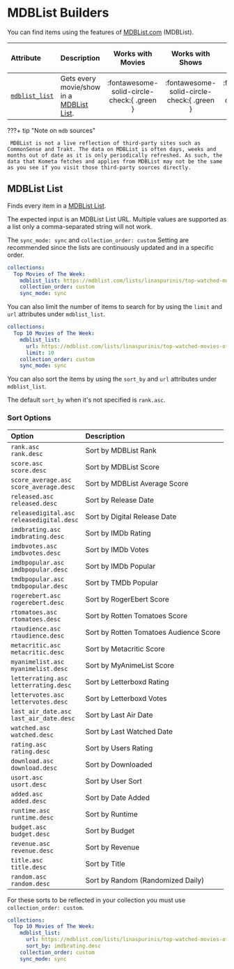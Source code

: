 # MDBList Builders

You can find items using the features of [MDBList.com](https://mdblist.com/) (MDBList).

| Attribute                       | Description                                                               |             Works with Movies              |              Works with Shows              |    Works with Playlists and Custom Sort    |
|:--------------------------------|:--------------------------------------------------------------------------|:------------------------------------------:|:------------------------------------------:|:------------------------------------------:|
| [`mdblist_list`](#mdblist-list) | Gets every movie/show in a [MDBList List](https://mdblist.com/toplists/). | :fontawesome-solid-circle-check:{ .green } | :fontawesome-solid-circle-check:{ .green } | :fontawesome-solid-circle-check:{ .green } |

???+ tip "Note on `mdb` sources"

     MDBList is not a live reflection of third-party sites such as CommonSense and Trakt. The data on MDBList is often days, weeks and months out of date as it is only periodically refreshed. As such, the data that Kometa fetches and applies from MDBList may not be the same as you see if you visit those third-party sources directly.

## MDBList List

Finds every item in a [MDBList List](https://mdblist.com/toplists/).

The expected input is an MDBList List URL. Multiple values are supported as a list only a comma-separated string will not work.

The `sync_mode: sync` and `collection_order: custom` Setting are recommended since the lists are continuously updated and in a specific order.

```yaml
collections:
  Top Movies of The Week:
    mdblist_list: https://mdblist.com/lists/linaspurinis/top-watched-movies-of-the-week
    collection_order: custom
    sync_mode: sync
```
You can also limit the number of items to search for by using the `limit` and `url` attributes under `mdblist_list`.

```yaml
collections:
  Top 10 Movies of The Week:
    mdblist_list: 
      url: https://mdblist.com/lists/linaspurinis/top-watched-movies-of-the-week
      limit: 10
    collection_order: custom
    sync_mode: sync
```
You can also sort the items by using the `sort_by` and `url` attributes under `mdblist_list`.

The default `sort_by` when it's not specified is `rank.asc`.

### Sort Options

| Option                                        | Description                            |
|:----------------------------------------------|:---------------------------------------|
| `rank.asc`<br>`rank.desc`                     | Sort by MDBList Rank                   |
| `score.asc`<br>`score.desc`                   | Sort by MDBList Score                  |
| `score_average.asc`<br>`score_average.desc`   | Sort by MDBList Average Score          |
| `released.asc`<br>`released.desc`             | Sort by Release Date                   |
| `releasedigital.asc`<br>`releasedigital.desc` | Sort by Digital Release Date           |
| `imdbrating.asc`<br>`imdbrating.desc`         | Sort by IMDb Rating                    |
| `imdbvotes.asc`<br>`imdbvotes.desc`           | Sort by IMDb Votes                     |
| `imdbpopular.asc`<br>`imdbpopular.desc`       | Sort by IMDb Popular                   |
| `tmdbpopular.asc`<br>`tmdbpopular.desc`       | Sort by TMDb Popular                   |
| `rogerebert.asc`<br>`rogerebert.desc`         | Sort by RogerEbert Score               |
| `rtomatoes.asc`<br>`rtomatoes.desc`           | Sort by Rotten Tomatoes Score          |
| `rtaudience.asc`<br>`rtaudience.desc`         | Sort by Rotten Tomatoes Audience Score |
| `metacritic.asc`<br>`metacritic.desc`         | Sort by Metacritic Score               |
| `myanimelist.asc`<br>`myanimelist.desc`       | Sort by MyAnimeList Score              |
| `letterrating.asc`<br>`letterrating.desc`     | Sort by Letterboxd Rating              |
| `lettervotes.asc`<br>`lettervotes.desc`       | Sort by Letterboxd Votes               |
| `last_air_date.asc`<br>`last_air_date.desc`   | Sort by Last Air Date                  |
| `watched.asc`<br>`watched.desc`               | Sort by Last Watched Date              |
| `rating.asc`<br>`rating.desc`                 | Sort by Users Rating                   |
| `download.asc`<br>`download.desc`             | Sort by Downloaded                     |
| `usort.asc`<br>`usort.desc`                   | Sort by User Sort                      |
| `added.asc`<br>`added.desc`                   | Sort by Date Added                     |
| `runtime.asc`<br>`runtime.desc`               | Sort by Runtime                        |
| `budget.asc`<br>`budget.desc`                 | Sort by Budget                         |
| `revenue.asc`<br>`revenue.desc`               | Sort by Revenue                        |
| `title.asc`<br>`title.desc`                   | Sort by Title                          |
| `random.asc`<br>`random.desc`                 | Sort by Random (Randomized Daily)      |

For these sorts to be reflected in your collection you must use `collection_order: custom`.

```yaml
collections:
  Top 10 Movies of The Week:
    mdblist_list: 
      url: https://mdblist.com/lists/linaspurinis/top-watched-movies-of-the-week
      sort_by: imdbrating.desc
    collection_order: custom
    sync_mode: sync
```
